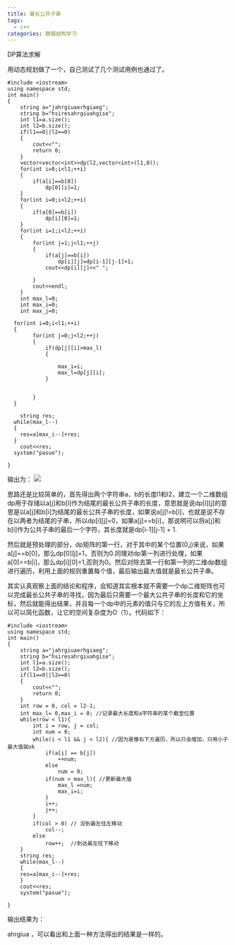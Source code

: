 ```yaml
---
title: 最长公共子串
tags:
  - c++ 
categories: 数据结构学习
---
```

DP算法求解
<!-- more -->

用动态规划做了一个，自己测试了几个测试用例也通过了。

	#include <iostream>
	using namespace std;
	int main()
	{
		string a="jahrgiuaerhgiaeg";
		string b="hsiresahrgiuahgise";
		int l1=a.size();
		int l2=b.size();
	    if(l1==0||l2==0)
	    {
	        cout<<"";
	        return 0;
	    }
		vector<vector<int>>dp(l2,vector<int>(l1,0));
		for(int i=0;i<l1;++i)
		{
			if(a[i]==b[0])
				dp[0][i]=1;
		}
		for(int i=0;i<l2;++i)
		{
			if(a[0]==b[i])
				dp[i][0]=1;
		}
		for(int i=1;i<l2;++i)
		{
			for(int j=1;j<l1;++j)
			{
				if(a[j]==b[i])
					dp[i][j]=dp[i-1][j-1]+1;
	            cout<<dp[i][j]<<" ";
			
			}
	        cout<<endl;
		}
		int max_l=0;
		int max_i=0;
		int max_j=0;
	
	  for(int i=0;i<l1;++i)
	  {
			for(int j=0;j<l2;++j)
			{
				if(dp[j][i]>max_l)
				{
	                
					max_i=i;
					max_l=dp[j][i];
				}
					
			
			}
	  }
	    
	    string res;
	  while(max_l--)
	  {
		res=a[max_i--]+res;
	  }
	    cout<<res;
	  system("pasue");
	  
	}

输出为：
![](1.png)

思路还是比较简单的，首先得出两个字符串a、b的长度l1和l2，建立一个二维数组dp用于存储以a[j]和b[i]作为结尾的最长公共子串的长度，意思就是说dp[i][j]的意思是以a[j]和b[i]为结尾的最长公共子串的长度，如果说a[j]!=b[i]，也就是说不存在以两者为结尾的子串，所以dp[i][j]=0，如果a[j]==b[i]，那说明可以将a[j]和b[i]作为公共子串的最后一个字符，其长度就是dp[i-1][j-1] + 1.

然后就是预处理的部分，dp矩阵的第一行，对于其中的某个位置(0,j)来说，如果a[j]==b[0]，那么dp[0][j]=1，否则为0.同理对dp第一列进行处理，如果a[0]==b[i]，那么dp[i][0]=1,否则为0。然后对除去第一行和第一列的二维dp数组进行遍历，利用上面的规则重置每个值，最后输出最大值就是最长公共子串。

其实认真观察上面的结论和程序，会知道其实根本就不需要一个dp二维矩阵也可以完成最长公共子串的寻找，因为最后只需要一个最大公共子串的长度和它的坐标，然后就能得出结果，并且每一个dp中的元素的值只与它的左上方值有关，所以可以简化函数，让它的空间复杂度为O（1）。代码如下：

	#include <iostream>
	using namespace std;
	int main()
	{
	    string a="jahrgiuaerhgiaeg";
	    string b="hsiresahrgiuahgise";
	    int l1=a.size();
	    int l2=b.size();
	    if(l1==0||l2==0)
	    {
	        cout<<"";
	        return 0;
	    }
	    int row = 0, col = l2-1; 
	    int max_l= 0,max_i = 0; //记录最大长度和a字符串的某个截至位置
	    while(row < l1){
	        int i = row, j = col;
	        int num = 0;
	        while(i < l1 && j < l2){ //因为是像右下方遍历，所以只会增加，只用小于最大值就ok
	            if(a[i] == b[j])
	                ++num;
	            else
	                num = 0;
	            if(num > max_l){ //更新最大值
	                max_l =num;
	                max_i=i;
	            }
	            i++;
	            j++;
	        }
	        if(col > 0) // 没到最左往左移动
	            col--;
	        else
	            row++;  //到达最左往下移动
	    }
	    string res;
	    while(max_l--)
	    {
	    res=a[max_i--]+res;
	    }
	    cout<<res;
	    system("pasue");
	  
	}

输出结果为：

ahrgiua ，可以看出和上面一种方法得出的结果是一样的。